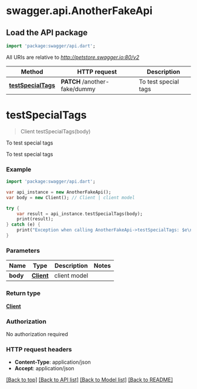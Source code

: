 # swagger.api.AnotherFakeApi

## Load the API package
```dart
import 'package:swagger/api.dart';
```

All URIs are relative to *http://petstore.swagger.io:80/v2*

Method | HTTP request | Description
------------- | ------------- | -------------
[**testSpecialTags**](AnotherFakeApi.md#testSpecialTags) | **PATCH** /another-fake/dummy | To test special tags


# **testSpecialTags**
> Client testSpecialTags(body)

To test special tags

To test special tags

### Example 
```dart
import 'package:swagger/api.dart';

var api_instance = new AnotherFakeApi();
var body = new Client(); // Client | client model

try { 
    var result = api_instance.testSpecialTags(body);
    print(result);
} catch (e) {
    print("Exception when calling AnotherFakeApi->testSpecialTags: $e\n");
}
```

### Parameters

Name | Type | Description  | Notes
------------- | ------------- | ------------- | -------------
 **body** | [**Client**](Client.md)| client model | 

### Return type

[**Client**](Client.md)

### Authorization

No authorization required

### HTTP request headers

 - **Content-Type**: application/json
 - **Accept**: application/json

[[Back to top]](#) [[Back to API list]](../README.md#documentation-for-api-endpoints) [[Back to Model list]](../README.md#documentation-for-models) [[Back to README]](../README.md)

